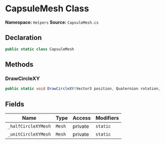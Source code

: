 # CapsuleMesh Class

**Namespace:** `Helpers`
**Source:** `CapsuleMesh.cs`

## Declaration

```csharp
public static class CapsuleMesh
```

## Methods

### DrawCircleXY

```csharp
public static void DrawCircleXY(Vector3 position, Quaternion rotation, float radius)
```

## Fields

| Name | Type | Access | Modifiers |
|------|------|--------|-----------|
| `_halfCircleXYMesh` | `Mesh` | private | `static` |
| `_unitCircleXYMesh` | `Mesh` | private | `static` |

